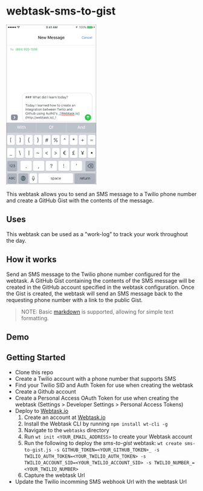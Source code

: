 # webtask-sms-to-gist

![sms-to-gist-prewiew](/assets/preview.gif)

This webtask allows you to send an SMS message to a Twilio phone number and create a GitHub Gist with the contents of the message. 

## Uses

This webtask can be used as a "work-log" to track your work throughout the day.

## How it works

Send an SMS message to the Twilio phone number configured for the webtask. A GitHub Gist containing the contents of the SMS message will be created in the GitHub account specified in the webtask configuration. Once the Gist is created, the webtask will send an SMS message back to the requesting phone number with a link to the public Gist.

> NOTE: Basic [markdown](https://guides.github.com/features/mastering-markdown/) is supported, allowing for simple text formatting. 

## Demo

## Getting Started

* Clone this repo
* Create a Twilio account with a phone number that supports SMS
* Find your Twilio SID and Auth Token for use when creating the webtask
* Create a Github account
* Create a Personal Access OAuth Token for use when creating the webtask (Settings > Developer Settings > Personal Access Tokens)
* Deploy to [Webtask.io](https://webtask.io)
    1. Create an account at [Webtask.io](https://webtask.io)
    1. Install the Webtask CLI by running `npm install wt-cli -g`
    2. Navigate to the `webtasks` directory
    3. Run `wt init <YOUR_EMAIL_ADDRESS>` to create your Webtask account
    4. Run the following to deploy the _sms-to-gist_ webtask: `wt create sms-to-gist.js -s GITHUB_TOKEN=<YOUR_GITHUB_TOKEN>_ -s TWILIO_AUTH_TOKEN=<YOUR_TWILIO_AUTH_TOKEN> -s TWILIO_ACCOUNT_SID=<YOUR_TWILIO_ACCOUNT_SID> -s TWILIO_NUMBER_=<YOUR_TWILIO_NUMBER>`
    5. Capture the webtask Url
* Update the Twilio incomming SMS webhook Url with the webtask Url